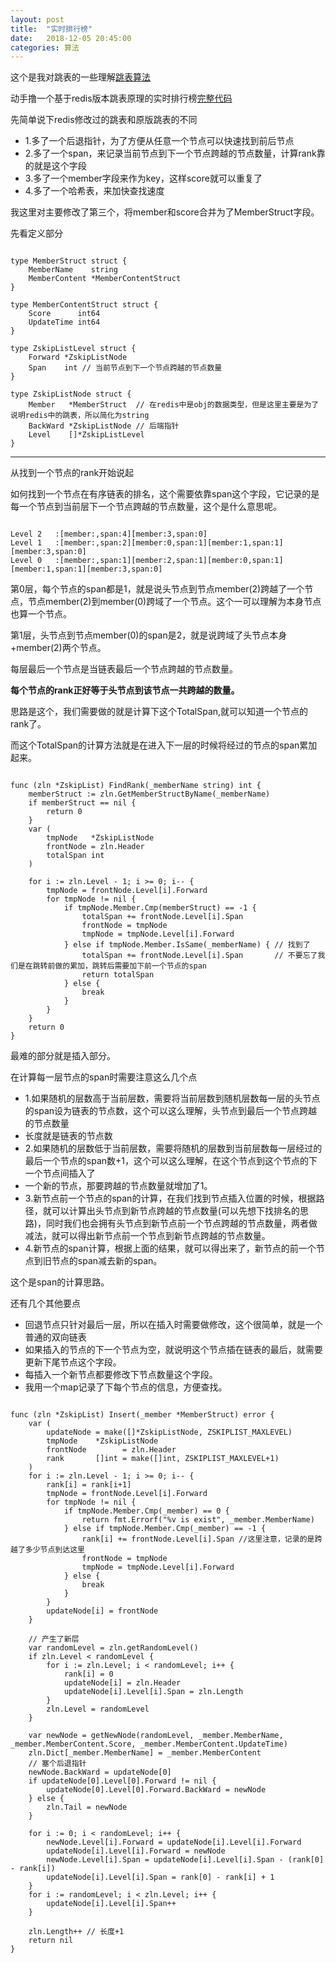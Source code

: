 ```yaml
---
layout: post
title:  "实时排行榜"
date:   2018-12-05 20:45:00
categories: 算法
---
```


这个是我对跳表的一些理解[跳表算法](https://daysleep666.github.io/mine/%E8%B7%B3%E8%A1%A8/ "简单的跳表")

动手撸一个基于redis版本跳表原理的实时排行榜[完整代码](https://github.com/daysleep666/someproject/blob/master/datastruct/redisskiplist/main.go "实时排行榜")

先简单说下redis修改过的跳表和原版跳表的不同

- 1.多了一个后退指针，为了方便从任意一个节点可以快速找到前后节点
- 2.多了一个span，来记录当前节点到下一个节点跨越的节点数量，计算rank靠的就是这个字段
- 3.多了一个member字段来作为key，这样score就可以重复了
- 4.多了一个哈希表，来加快查找速度

我这里对主要修改了第三个，将member和score合并为了MemberStruct字段。

先看定义部分

```golang

type MemberStruct struct {
	MemberName    string
	MemberContent *MemberContentStruct
}

type MemberContentStruct struct {
	Score      int64
	UpdateTime int64
}

type ZskipListLevel struct {
	Forward *ZskipListNode
	Span    int // 当前节点到下一个节点跨越的节点数量
}

type ZskipListNode struct {
	Member   *MemberStruct  // 在redis中是obj的数据类型，但是这里主要是为了说明redis中的跳表，所以简化为string
	BackWard *ZskipListNode // 后端指针
	Level    []*ZskipListLevel
}

```

-----

从找到一个节点的rank开始说起

如何找到一个节点在有序链表的排名，这个需要依靠span这个字段，它记录的是每一个节点到当前层下一个节点跨越的节点数量，这个是什么意思呢。

```golang

Level 2   :[member:,span:4][member:3,span:0]
Level 1   :[member:,span:2][member:0,span:1][member:1,span:1][member:3,span:0]
Level 0   :[member:,span:1][member:2,span:1][member:0,span:1][member:1,span:1][member:3,span:0]

```

第0层，每个节点的span都是1，就是说头节点到节点member(2)跨越了一个节点，节点member(2)到member(0)跨域了一个节点。这个一可以理解为本身节点也算一个节点。

第1层，头节点到节点member(0)的span是2，就是说跨域了头节点本身+member(2)两个节点。

每层最后一个节点是当链表最后一个节点跨越的节点数量。

**每个节点的rank正好等于头节点到该节点一共跨越的数量。**

思路是这个，我们需要做的就是计算下这个TotalSpan,就可以知道一个节点的rank了。

而这个TotalSpan的计算方法就是在进入下一层的时候将经过的节点的span累加起来。

```golang

func (zln *ZskipList) FindRank(_memberName string) int {
	memberStruct := zln.GetMemberStructByName(_memberName)
	if memberStruct == nil {
		return 0
	}
	var (
		tmpNode   *ZskipListNode
		frontNode = zln.Header
		totalSpan int
	)

	for i := zln.Level - 1; i >= 0; i-- {
		tmpNode = frontNode.Level[i].Forward
		for tmpNode != nil {
			if tmpNode.Member.Cmp(memberStruct) == -1 {
				totalSpan += frontNode.Level[i].Span
				frontNode = tmpNode
				tmpNode = tmpNode.Level[i].Forward
			} else if tmpNode.Member.IsSame(_memberName) { // 找到了
				totalSpan += frontNode.Level[i].Span       // 不要忘了我们是在跳转前做的累加，跳转后需要加下前一个节点的span
				return totalSpan
			} else {
				break
			}
		}
	}
	return 0
}

```

最难的部分就是插入部分。

在计算每一层节点的span时需要注意这么几个点

- 1.如果随机的层数高于当前层数，需要将当前层数到随机层数每一层的头节点的span设为链表的节点数，这个可以这么理解，头节点到最后一个节点跨越的节点数量
- 长度就是链表的节点数
- 2.如果随机的层数低于当前层数，需要将随机的层数到当前层数每一层经过的最后一个节点的span数+1，这个可以这么理解，在这个节点到这个节点的下一个节点间插入了
- 一个新的节点，那要跨越的节点数量就增加了1。
- 3.新节点前一个节点的span的计算，在我们找到节点插入位置的时候，根据路径，就可以计算出头节点到新节点跨越的节点数量(可以先想下找排名的思路)，同时我们也会拥有头节点到新节点前一个节点跨越的节点数量，两者做减法，就可以得出新节点前一个节点到新节点跨越的节点数量。
- 4.新节点的span计算，根据上面的结果，就可以得出来了，新节点的前一个节点到旧节点的span减去新的span。

这个是span的计算思路。

还有几个其他要点

- 回退节点只针对最后一层，所以在插入时需要做修改，这个很简单，就是一个普通的双向链表
- 如果插入的节点的下一个节点为空，就说明这个节点插在链表的最后，就需要更新下尾节点这个字段。
- 每插入一个新节点都要修改下节点数量这个字段。
- 我用一个map记录了下每个节点的信息，方便查找。 

```golang

func (zln *ZskipList) Insert(_member *MemberStruct) error {
	var (
		updateNode = make([]*ZskipListNode, ZSKIPLIST_MAXLEVEL)
		tmpNode    *ZskipListNode
		frontNode        = zln.Header
		rank       []int = make([]int, ZSKIPLIST_MAXLEVEL+1)
	)
	for i := zln.Level - 1; i >= 0; i-- {
		rank[i] = rank[i+1]
		tmpNode = frontNode.Level[i].Forward
		for tmpNode != nil {
			if tmpNode.Member.Cmp(_member) == 0 {
				return fmt.Errorf("%v is exist", _member.MemberName)
			} else if tmpNode.Member.Cmp(_member) == -1 {
				rank[i] += frontNode.Level[i].Span //这里注意，记录的是跨越了多少节点到达这里
				frontNode = tmpNode
				tmpNode = tmpNode.Level[i].Forward
			} else {
				break
			}
		}
		updateNode[i] = frontNode
	}

	// 产生了新层
	var randomLevel = zln.getRandomLevel()
	if zln.Level < randomLevel {
		for i := zln.Level; i < randomLevel; i++ {
			rank[i] = 0
			updateNode[i] = zln.Header
			updateNode[i].Level[i].Span = zln.Length
		}
		zln.Level = randomLevel
	}

	var newNode = getNewNode(randomLevel, _member.MemberName, _member.MemberContent.Score, _member.MemberContent.UpdateTime)
	zln.Dict[_member.MemberName] = _member.MemberContent
	// 塞个后退指针
	newNode.BackWard = updateNode[0]
	if updateNode[0].Level[0].Forward != nil {
		updateNode[0].Level[0].Forward.BackWard = newNode
	} else {
		zln.Tail = newNode
	}

	for i := 0; i < randomLevel; i++ {
		newNode.Level[i].Forward = updateNode[i].Level[i].Forward
		updateNode[i].Level[i].Forward = newNode
		newNode.Level[i].Span = updateNode[i].Level[i].Span - (rank[0] - rank[i])
		updateNode[i].Level[i].Span = rank[0] - rank[i] + 1
	}
	for i := randomLevel; i < zln.Level; i++ {
		updateNode[i].Level[i].Span++
	}

	zln.Length++ // 长度+1
	return nil
}


```